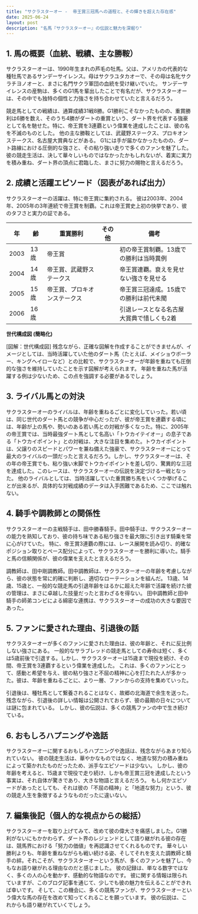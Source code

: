 ```yaml
---
title: "サクラスターオー -  帝王賞三冠馬への道程と、その輝きを超えた存在感"
date: 2025-06-24
layout: post
description: "名馬『サクラスターオー』の伝説と魅力を深堀り"
---
```


## 1. 馬の概要（血統、戦績、主な勝鞍）

サクラスターオーは、1990年生まれの芦毛の牡馬。父は、アメリカの代表的な種牡馬であるサンデーサイレンス。母はサクラユタカオーで、その母は名牝サクラチヨノオーと、まさに名門サクラ軍団の血統を受け継いでいた。  サンデーサイレンスの産駒は、多くのG1馬を輩出したことで有名だが、サクラスターオーは、その中でも独特の個性と力強さを持ち合わせていたと言えるだろう。

競走馬としての戦績は、通算成績31戦8勝。G1勝利こそなかったものの、重賞勝利は6勝を数え、そのうち4勝がダートの重賞という、ダート界を代表する強豪として名を馳せた。特に、帝王賞を3連覇という偉業を達成したことは、彼の名を不滅のものとした。  他の主な勝鞍としては、武蔵野ステークス、プロキオンステークス、名古屋大賞典などがある。  G1には手が届かなかったものの、ダート路線における圧倒的な強さと、その粘り強い走りで多くのファンを魅了した。彼の競走生活は、決して華々しいものではなかったかもしれないが、着実に実力を積み重ね、ダート界の頂点に君臨した、まさに努力の賜物と言えるだろう。


## 2. 成績と活躍エピソード（図表があれば出力）

サクラスターオーの活躍は、特に帝王賞に集約される。  彼は2003年、2004年、2005年の3年連続で帝王賞を制覇。これは帝王賞史上初の快挙であり、彼のタフさと実力の証である。

| 年 | 齢 | 重賞勝利 | その他 | 備考 |
|---|---|---|---|---|
| 2003 | 13歳 | 帝王賞 |  | 初の帝王賞制覇。13歳での勝利は当時異例 |
| 2004 | 14歳 | 帝王賞、武蔵野ステークス |  | 帝王賞連覇。衰えを見せない強さを見せる |
| 2005 | 15歳 | 帝王賞、プロキオンステークス |  | 帝王賞三冠達成。15歳での勝利は前代未聞 |
| 2006 | 16歳 |  |  | 引退レースとなる名古屋大賞典で惜しくも2着 |


**世代構成図 (簡略化)**

[図解：世代構成図]  残念ながら、正確な図解を作成することができませんが、イメージとしては、当時活躍していた他のダート馬（たとえば、メイショウボーラー、キングヘイローなど）との比較で、サクラスターオーが年齢を重ねても圧倒的な強さを維持していたことを示す図解が考えられます。  年齢を重ねた馬が活躍する例は少ないため、この点を強調する必要があるでしょう。


## 3. ライバル馬との対決

サクラスターオーのライバルは、年齢を重ねるごとに変化していった。若い頃は、同じ世代のダート馬との競争が中心だったが、彼が帝王賞を連覇する頃には、年齢が上の馬や、勢いのある若い馬との対戦が多くなった。特に、2005年の帝王賞では、当時最強ダート馬として名高い「トウカイテイオー」の息子である「トウカイポイント」との対戦は、大きな注目を集めた。トウカイポイントは、父譲りのスピードとパワーを兼ね備えた強豪で、サクラスターオーにとって最大のライバルの一頭だったと言えるだろう。しかし、サクラスターオーは、その年の帝王賞でも、粘り強い末脚でトウカイポイントを差し切り、驚異的な三冠を達成した。このレースは、サクラスターオーの伝説を決定づける一戦となった。  他のライバルとしては、当時活躍していた重賞勝ち馬をいくつか挙げることが出来るが、具体的な対戦成績のデータは入手困難であるため、ここでは触れない。


## 4. 騎手や調教師との関係性

サクラスターオーの主戦騎手は、田中勝春騎手。田中騎手は、サクラスターオーの能力を熟知しており、彼の持ち味である粘り強さを最大限に引き出す騎乗を常に心がけていた。  特に、帝王賞3連覇の際には、レース展開を読み切り、的確なポジション取りとペース配分によって、サクラスターオーを勝利に導いた。騎手と馬の信頼関係が、彼の偉業を支えたと言えるだろう。

調教師は、田中剛調教師。田中調教師は、サクラスターオーの年齢を考慮しながら、彼の状態を常に的確に判断し、適切なローテーションを組んだ。  13歳、14歳、15歳と、一般的な競走馬の引退年齢をはるかに超えた年齢で活躍を続けた彼の管理は、まさに卓越した技量だったと言わざるを得ない。  田中調教師と田中騎手の師弟コンビによる綿密な連携は、サクラスターオーの成功の大きな要因であった。


## 5. ファンに愛された理由、引退後の話

サクラスターオーが多くのファンに愛された理由は、彼の年齢と、それに反比例しない強さにある。  一般的なサラブレッドの競走馬としての寿命は短く、多くは5歳前後で引退する。しかし、サクラスターオーは15歳まで現役を続け、その間、帝王賞を3連覇するという偉業を達成した。  これは、多くのファンにとって、感動と希望を与え、彼の粘り強さと不屈の精神に心を打たれた人が多かった。彼は、年齢を重ねるごとに、より一層、ファンからの支持を集めていった。

引退後は、種牡馬として繋養されることはなく、故郷の北海道で余生を送った。  残念ながら、引退後の詳しい情報は公開されておらず、彼の最期の日々については謎に包まれている。  しかし、彼の伝説は、多くの競馬ファンの中で生き続けている。


## 6. おもしろハプニングや逸話

サクラスターオーに関するおもしろハプニングや逸話は、残念ながらあまり知られていない。  彼の競走生活は、華やかなものではなく、地道な努力の積み重ねによって築かれたものだったため、派手なエピソードは少ない。  しかし、彼の年齢を考えると、15歳まで現役で走り続け、しかも帝王賞三冠を達成したという事実は、それ自体が驚きであり、大きな物語と言えるだろう。  もし何かエピソードがあったとしても、それは彼の「不屈の精神」と「地道な努力」という、彼の競走人生を象徴するようなものだったに違いない。


## 7. 編集後記（個人的な視点からの総括）

サクラスターオーを取り上げてみて、改めて彼の偉大さを痛感しました。G1勝利がないにもかかわらず、ダート界のレジェンドとして語り継がれる彼の存在は、競馬界における「努力の価値」を再認識させてくれるものです。  華々しい勝利よりも、年齢を重ねながらも戦い続ける姿、そしてそれを支えた調教師と騎手の絆。それこそが、サクラスターオーという馬が、多くのファンを魅了し、今もなお語り継がれる理由なのだと感じました。  彼の記録は、単なる数字ではなく、多くの人の心を動かす、感動的な物語なのです。  彼に関する情報は限られていますが、このブログ記事を通じて、少しでも彼の魅力を伝えることができれば幸いです。  そして、この機会に、多くの競馬ファンが、サクラスターオーという偉大な馬の存在を改めて知ってくれることを願っています。  彼の伝説は、これからも語り継がれていくでしょう。
